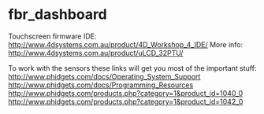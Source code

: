 # fbr_dashboard

Touchscreen firmware IDE:
http://www.4dsystems.com.au/product/4D_Workshop_4_IDE/
More info:
http://www.4dsystems.com.au/product/uLCD_32PTU/


To work with the sensors these links will get you most of the important stuff:
http://www.phidgets.com/docs/Operating_System_Support
http://www.phidgets.com/docs/Programming_Resources
http://www.phidgets.com/products.php?category=1&product_id=1040_0
http://www.phidgets.com/products.php?category=1&product_id=1042_0

